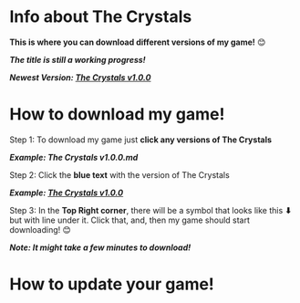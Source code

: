 # Info about The Crystals
<b>This is where you can download different versions of my game!</b> 😊

<b><i>The title is still a working progress!</i></b>

<b><i>Newest Version: [The Crystals v1.0.0](https://drive.google.com/open?id=10zqK3V3DpeCgyQ3bWezFRtpoIYgwYxTf)</i></b>

# How to download my game!

Step 1: To download my game just <b>click any versions of The Crystals</b>

<b><i>Example: The Crystals v1.0.0.md</i></b>

Step 2: Click the <b>blue text</b> with the version of The Crystals

<b><i>Example: [The Crystals v1.0.0](https://drive.google.com/open?id=10zqK3V3DpeCgyQ3bWezFRtpoIYgwYxTf)</i></b>

Step 3: In the <b>Top Right corner</b>, there will be a symbol that looks like this <b>⬇</b> but with line under it. Click that, and, then my game should start downloading! 😊

<b><i>Note: It might take a few minutes to download!</i></b>
# How to update your game!
